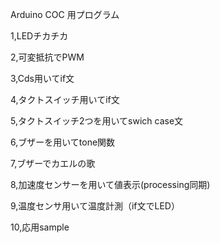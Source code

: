
Arduino COC 用プログラム

1,LEDチカチカ

2,可変抵抗でPWM

3,Cds用いてif文

4,タクトスイッチ用いてif文

5,タクトスイッチ2つを用いてswich case文

6,ブザーを用いてtone関数

7,ブザーでカエルの歌

8,加速度センサーを用いて値表示(processing同期)

9,温度センサ用いて温度計測（if文でLED）

10,応用sample

 　
 　
 　
 　
 　
 　
 　
 　
 　
 　
 　
 　
